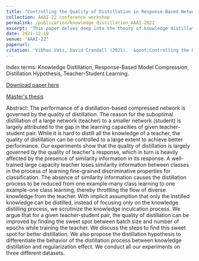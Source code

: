 ```yaml
---
title: "Controlling the Quality of Distillation in Response-Based Network Compression"
collection: AAAI-22 conference workshop
permalink: /publication/knowledge_distillation_AAAI-2022
excerpt: 'This paper delves deep into the theory of knowledge distillation in a teach-student pair network and discusses ways to perform better distillation to student network.'
date: 2021-12-19
venue: 'AAAI-22'
paperurl: 
citation: 'Vibhas Vats, David Crandall (2021).  &quot;Controlling the Quality of Distillation in Response-Based Network Compression.&quot; <i>AAAI-22</i>. 1-8.' 
---
```

Index terms: Knowledge Distillation, Response-Based Model Compression, Distillation Hypothesis, Teacher-Student Learning.

[Download paper here](https://arxiv.org/abs/2112.10047)

[Master's thesis](http://vkvats.github.io/files/Vkvats_master_thesis.pdf)

Abstract: The performance of a distillation-based compressed network is governed by the quality of distillation. The reason for the suboptimal distillation of a large network (teacher) to a smaller network (student) is largely attributed to the gap in the learning capacities of given teacher-student pair. While it is hard to distill all the knowledge of a teacher, the quality of distillation can be controlled to a large extent to achieve better performance. Our experiments show that the quality of distillation is largely governed by the quality of teacher's response, which in turn is heavily affected by the presence of similarity information in its response. A well-trained large capacity teacher loses similarity information between classes in the process of learning fine-grained discriminative properties for classification. The absence of similarity information causes the distillation process to be reduced from one example-many class learning to one example-one class learning, thereby throttling the flow of diverse knowledge from the teacher. With implicit assumption that only the instilled knowledge can be distilled, instead of focusing only on the knowledge distilling process, we scrutinize the knowledge inculcation process. We argue that for a given teacher-student pair, the quality of distillation can be improved by finding the sweet spot between batch size and number of epochs while training the teacher. We discuss the steps to find this sweet spot for better distillation. We also propose the distillation hypothesis to differentiate the behavior of the distillation process between knowledge distillation and regularization effect. We conduct all our experiments on three different datasets.

